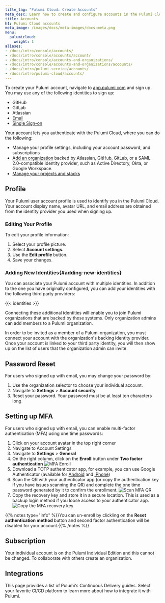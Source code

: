 ```yaml
---
title_tag: "Pulumi Cloud: Create Accounts"
meta_desc: Learn how to create and configure accounts in the Pulumi Cloud in this guide.
title: Accounts
h1: Pulumi Cloud accounts
meta_image: /images/docs/meta-images/docs-meta.png
menu:
  pulumicloud:
    weight: 1
aliases:
- /docs/intro/console/accounts/
- /docs/intro/console/accounts/account/
- /docs/intro/console/accounts-and-organizations/
- /docs/intro/console/accounts-and-organizations/accounts/
- /docs/intro/pulumi-service/accounts/
- /docs/intro/pulumi-cloud/accounts/
---
```


To create your Pulumi account, navigate to [app.pulumi.com](https://app.pulumi.com) and sign
up. You may use any of the following identities to sign up:

* GitHub
* GitLab
* Atlassian
* [Email](https://app.pulumi.com/signin/email)
* [Single Sign-on](https://app.pulumi.com/signin/sso)

Your account lets you authenticate with the Pulumi Cloud, where you can do the
following:

* Manage your profile settings, including your account password, and subscriptions
* [Add an organization](/docs/pulumi-cloud/organizations/) backed by Atlassian, GitHub, GitLab, or a SAML
  2.0-compatible identity provider, such as Active Directory, Okta, or Google Workspace.
* [Manage your projects and stacks](/docs/pulumi-cloud/projects-and-stacks/)

## Profile

Your Pulumi user account profile is used to identify you in the Pulumi
Cloud. Your account display name, avatar URL, and email address are
obtained from the identity provider you used when signing up.

### Editing Your Profile

To edit your profile information:

1. Select your profile picture.
1. Select **Account settings**.
1. Use the **Edit profile** button.
1. Save your changes.

### Adding New Identities{#adding-new-identities}

You can associate your Pulumi account with multiple identities. In addition to the one you have originally configured, you can add your identities with the following third party providers:

{{< identities >}}

Connecting these additional identities will enable
you to join Pulumi organizations that are backed by those systems. Only
organization admins can add members to a Pulumi organization.

In order to be invited as a member of a Pulumi organization, you must connect
your account with the organization's backing identity provider. Once your
account is linked to your third party identity, you will then show up on the
list of users that the organization admin can invite.

## Password Reset

For users who signed up with email, you may change your password by:

1. Use the organization selector to choose your individual account.
1. Navigate to **Settings** > **Account security**
1. Reset your password. Your password must be at least ten characters long.

## Setting up MFA

For users who signed up with email, you can enable multi-factor authentication (MFA) using one time passwords:

1. Click on your account avatar in the top right corner
2. Navigate to Account Settings
1. Navigate to **Settings** > **General**
1. On the right column, click on the **Enroll** button under **Two factor authentication**
![MFA Enroll](/images/docs/pulumi-cloud/mfa/mfa-enroll.png)
1. Download a TOTP authenticator app, for example, you can use Google Authenticator (available for <a href="https://play.google.com/store/apps/details?id=com.google.android.apps.authenticator2">Android</a> and <a href="https://apps.apple.com/us/app/google-authenticator/id388497605">IPhone</a>)
1. Scan the QR with your authenticator app (or copy the authentication key if you have issues scanning the QR) and complete the one time password generated by it to confirm the enrollment.
![Scan MFA QR](/images/docs/pulumi-cloud/mfa/mfa-qr.png)
1. Copy the recovery key and store it in a secure location. This is used as a backup login method if you loose access to your authenticator app.
![Copy the MFA recovery key](/images/docs/pulumi-cloud/mfa/mfa-recovery.png)

{{% notes type="info" %}}You can un-enroll by clickling on the **Reset authentication method** button and second factor authentication will be disabled for your account.{{% /notes %}}

## Subscription

Your individual account is on the Pulumi Individual Edition and this cannot be changed. To collaborate with others create an organization.

## Integrations

This page provides a list of Pulumi's Continuous Delivery guides. Select your favorite CI/CD platform to learn more about how to integrate it with Pulumi.
